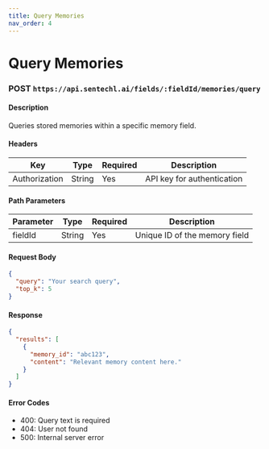 ```yaml
---
title: Query Memories
nav_order: 4
---
```


# Query Memories

### **POST** `https://api.sentechl.ai/fields/:fieldId/memories/query`

#### **Description**
Queries stored memories within a specific memory field.

#### **Headers**
| Key           | Type   | Required | Description                |
|--------------|--------|----------|----------------------------|
| Authorization | String | Yes      | API key for authentication |

#### **Path Parameters**
| Parameter | Type   | Required | Description                  |
|-----------|--------|----------|------------------------------|
| fieldId   | String | Yes      | Unique ID of the memory field|

#### **Request Body**
```json
{
  "query": "Your search query",
  "top_k": 5
}
```

#### **Response**
```json
{
  "results": [
    {
      "memory_id": "abc123",
      "content": "Relevant memory content here."
    }
  ]
}
```

#### **Error Codes**
- 400: Query text is required
- 404: User not found
- 500: Internal server error
```
